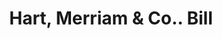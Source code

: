 ---
doi: 10.7916/D8Z04M9Q
date_other: '1870'
date_other_textual: 1870-1879
form: printed ephemera
genre:
- Invoices
name:
- Hart, Merriam & Co.
object_in_context_url: https://biggert.cul.columbia.edu/items/view/ave_biggert_01825
subject_hierarchical_geographic:
- Hartford, Connecticut, United States
subject_name:
- Hart, Merriam & Co.
title: Hart, Merriam & Co.. Bill
sort_title: Hart, Merriam & Co.. Bill
call_number: ave_biggert_01825
coordinates:
- 41.7625,-72.67416666666666
pid: ave_biggert_01825
identifiers: ave_biggert_01825
canvas_id: ldpd:397083
permalink: "/items/ave_biggert_01825/"
layout: iiif-image-page
---